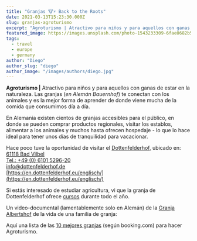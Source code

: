 ```yaml
---
title: "Granjas 🐮⚡️ Back to the Roots"
date: 2021-03-13T15:23:30.000Z
slug: granjas-agroturismo
excerpt: "Agroturismo | Atractivo para niños y para aquellos con ganas de estar en la naturaleza. Las granjas (en Alemán Bauernhof) te conectan con los animales y es la m..."
featured_image: https://images.unsplash.com/photo-1543233309-6fae0682b544?crop=entropy&cs=tinysrgb&fit=max&fm=jpg&ixid=MnwxMTc3M3wwfDF8c2VhcmNofDEwfHx2YWNhfGVufDB8fHx8MTYxNTY0NjY2Mg&ixlib=rb-1.2.1&q=80&w=2000
tags:
  - travel
  - europe
  - germany
author: "Diego"
author_slug: "diego"
author_image: "/images/authors/diego.jpg"
---
```


**Agroturismo |** Atractivo para niños y para aquellos con ganas de estar en la naturaleza. Las granjas (_en Alemán Bauernhof_) te conectan con los animales y es la mejor forma de aprender de donde viene mucha de la comida que consumimos día a día.

En Alemania existen cientos de granjas accesibles para el público, en donde se pueden comprar productos regionales, visitar los establos, alimentar a los animales y muchos hasta ofrecen hospedaje - lo que lo hace ideal para tener unos días de tranquilidad para vacacionar.

Hace poco tuve la oportunidad de visitar el [Dottenfelderhof,](https://goo.gl/maps/vBopVVUDGVtDXLwK9) ubicado en:[  
61118 Bad Vilbel  
Tel.: +49 (0) 6101 5296-20](https://goo.gl/maps/vBopVVUDGVtDXLwK9)  
[info@dottenfelderhof.de](info@dottenfelderhof.de)  
[https://en.dottenfelderhof.eu/englisch/](https://en.dottenfelderhof.eu/englisch/)

Si estás interesado de estudiar agricultura, vi que la granja de Dottenfelderhof ofrece [cursos](https://en.dottenfelderhof.eu/englisch/agricultural-school/all-year-course/) durante todo el año.

Un video-documental (lamentablemente solo en Alemán) de la [Granja Albertshof](https://albertshof.com) de la vida de una familia de granja:

Aquí una lista de las [10 mejores granjas](https://www.booking.com/farm-holidays/country/de.es.html?aid=390156&label=duc511jc-1DCAIYmAQoOzgGSAdYA2g7iAEBmAEHuAEHyAEN2AED6AEB-AECiAIBqAIDuAK4rrOCBsACAdICJDljODQxMzBlLTJkMzctNGUyYy1hNGJjLTA5OGMyOTA0NGNjYdgCBOACAQ&sid=644f4b3fca7e8cedaacb41c1b2c1828b&lang=es&soz=1&lang_click=other;cdl=de;lang_changed=1) (según booking.com) para hacer Agroturismo.